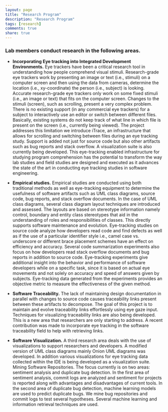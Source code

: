 ```yaml
---
layout: page
title: "Research Program"
description: "Research Program"
tags: [research] 
comments: true
share: true
---
```


### Lab members conduct research in the following areas. 

* **Incorporating Eye tracking into Integrated Development Environments.** Eye trackers have been a critical research tool in understanding how people comprehend visual stimuli. Research-grade eye trackers work by presenting an image or text (i.e., stimuli) on a computer screen and then using the data from cameras, determine the location (i.e., xy-coordinate) the person (i.e., subject) is looking. Accurate research-grade eye trackers only work on some fixed stimuli (i.e., an image or text) that fits on the computer screen. Changes to the stimuli (screen), such as scrolling, present a very complex problem. There is no existing support (in any commercial eye trackers) for a subject to interactively use an editor or switch between different files. Basically, existing systems do not keep track of what line in which file is present on the screen (i.e., currently being viewed). The project addresses this limitation we introduce iTrace, an infrastructure that allows for scrolling and switching between files during an eye tracking study. Support is added not just for source code but also other artifacts such as bug reports and stack overflow. A visualization suite is also currently being developed. This eye-tracking enabled infrastructure for studying program comprehension has the potential to transform the way lab studies and field studies are designed and executed as it advances the state of the art in conducting eye tracking studies in software engineering.

* **Empirical studies.** Empirical studies are conducted using both traditional methods as well as eye-tracking equipment to determine the usefulness of software artifacts such as UML class diagrams, source code, bug reports, and stack overflow documents. In the case of UML class diagrams, several class diagram layout techniques are introduced and assessed. The layouts are based on stereotype information namely control, boundary and entity class stereotypes that aid in the understanding of roles and responsibilities of classes. This directly supports software maintenance and evolution. Eye-tracking studies on source code analyze how developers read code and find defects as well as if the use of a particular identifier style i.e., camel case vs. underscore or different brace placement schemes have an effect on efficiency and accuracy. Several code summarization experiments also focus on how developers read stack overflow documents and bug reports in addition to source code. Eye-tracking experiments give additional insight into the behavior and performance of software developers while on a specific task, since it is based on actual eye movements and not solely on accuracy and speed of answers given by subjects. Eye-tracking data generated from the experiments provides an objective metric to measure the effectiveness of the given method.

* **Software Traceability.** The lack of maintaining design documentation in parallel with changes to source code causes traceability links present between these artifacts to decompose. The goal of this project is to maintain and evolve traceability links effortlessly using eye gaze input. Techniques for visualizing traceability links are also being developed. This is a new area that researchers are only starting to address. A recent contribution was made to incorporate eye tracking in the software traceability field to help with retrieving links.

* **Software Visualization.** A third research area deals with the use of visualizations to support researchers and developers. A modified version of UML class diagrams mainly Onion UML diagrams was developed. In addition various visualizations for eye tracking data collected within the IDE is being developed as a visualization suite.
Mining Software Repositories. The focus currently is on two areas: sentiment analysis and duplicate bug detection. In the first area of sentiment analysis, commit logs are analyzed and sentiment for projects is reported along with advantages and disadvantages of current tools. In the second area of duplicate bug detection, machine learning models are used to predict duplicate bugs. We mine bug repositories and commit logs to test several hypotheses. Several machine learning and information retrieval techniques are used.
